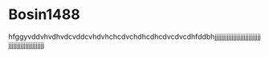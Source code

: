 # Bosin1488

hfggyvddvhvdhvdcvddcvhdvhchcdvchdhcdhcdvcdvcdhfddbhjjjjjjjjjjjjjjjjjjjjjjjjjjjjjjjjjjjjjjjjjjjjjjjj